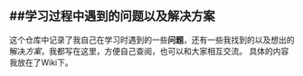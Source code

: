 ##学习过程中遇到的问题以及解决方案
---
这个仓库中记录了我自己在学习时遇到的一些**问题**，还有一些我找到的以及想出的解决*方案*，我都写在这里，方便自己查阅，也可以和大家相互交流。
具体的内容我放在了Wiki下。

